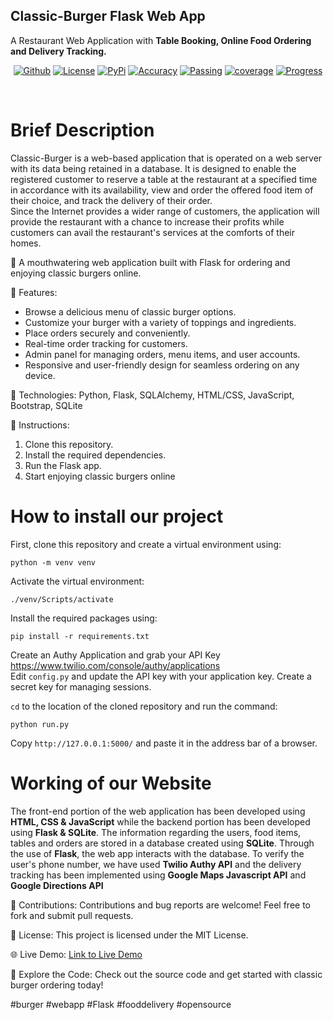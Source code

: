 ## Classic-Burger Flask Web App
A Restaurant Web Application with **Table Booking, Online Food Ordering and Delivery Tracking.**<br/>
<p align="center">
 <a href="https://github.com/Solomonkassa/Jedan-Care"><img alt="Github" src="https://img.shields.io/static/v1?logo=github&color=blueviolet&label=Test&message=Passing"/></a> <a href="LICENSE"><img alt="License" src="https://img.shields.io/static/v1?logo=GPL&color=Blue&message=GPL-v3&label=License"/></a> <a href="https://pypi.org/project/smartbetsAPI"><img alt="PyPi" src="https://img.shields.io/static/v1?logo=pypi&label=Pypi&message=v1.1.4&color=green"/></a> <a href="#"><img alt="Accuracy" src="https://img.shields.io/static/v1?logo=accuracy&label=Accuracy&message=55%&color=critical"/></a> <a href="#"><img alt="Passing" src="https://img.shields.io/static/v1?logo=Docs&label=Docs&message=Passing&color=green"/></a> <a href="#"><img alt="coverage" src="https://img.shields.io/static/v1?logo=Coverage&label=Coverage&message=85%&color=yellowgreen"/></a>  <a href="#" alt="progress"><img alt="Progress" src="https://img.shields.io/static/v1?logo=Progress&label=Progress&message=35%&color=green"/></a>  <a href="https://pepy.tech/project/smartbetsapi"></a></p><br>
 
# Brief Description
Classic-Burger is a web-based application that is operated on a web server with its data being retained in a database. It is designed to enable the registered customer to reserve a table at the restaurant at a specified time in accordance with its availability, view and order the offered food item of their choice, and track the delivery of their order. <br/> 
Since the Internet provides a wider range of customers, the application will provide the restaurant with a chance to increase their profits while customers can avail the restaurant's services at the comforts of their homes.



🍔 A mouthwatering web application built with Flask for ordering and enjoying classic burgers online.

🚀 Features:
- Browse a delicious menu of classic burger options.
- Customize your burger with a variety of toppings and ingredients.
- Place orders securely and conveniently.
- Real-time order tracking for customers.
- Admin panel for managing orders, menu items, and user accounts.
- Responsive and user-friendly design for seamless ordering on any device.

🔧 Technologies:
Python, Flask, SQLAlchemy, HTML/CSS, JavaScript, Bootstrap, SQLite

📝 Instructions:
1. Clone this repository.
2. Install the required dependencies.
3. Run the Flask app.
4. Start enjoying classic burgers online


# How to install our project <br/>

First, clone this repository and create a virtual environment using:
```
python -m venv venv
```
Activate the virtual environment:
```
./venv/Scripts/activate
```
Install the required packages using: <br/>
```
pip install -r requirements.txt
```

Create an Authy Application and grab your API Key https://www.twilio.com/console/authy/applications <br/>
Edit `config.py` and update the API key with your application key. Create a secret key for managing sessions. <br/>

`cd` to the location of the cloned repository and run the command:
```
python run.py
```
Copy `http://127.0.0.1:5000/` and paste it in the address bar of a browser.

# Working of our Website 
The front-end portion of the web application has been developed using **HTML, CSS & JavaScript** while the backend portion has been developed using **Flask & SQLite**. The information regarding the users, food items, tables and orders are stored in a database created using **SQLite**. Through the use of **Flask**, the web app interacts with the database. To verify the user's phone number, we have used **Twilio Authy API** and the delivery tracking has been implemented using **Google Maps Javascript API** and **Google Directions API**

🤝 Contributions:
Contributions and bug reports are welcome! Feel free to fork and submit pull requests.

📄 License:
This project is licensed under the MIT License.

🌐 Live Demo:
[Link to Live Demo](https://www.Holb20233lcidz.tech)

📌 Explore the Code:
Check out the source code and get started with classic burger ordering today!

#burger #webapp #Flask #fooddelivery #opensource
